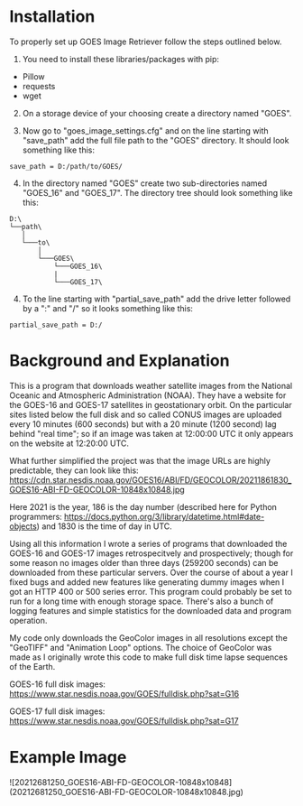 <h1>Installation</h1>

To properly set up GOES Image Retriever follow the steps outlined below.

1. You need to install these libraries/packages with pip:
- Pillow
- requests
- wget

2. On a storage device of your choosing create a directory named "GOES".

3. Now go to "goes_image_settings.cfg" and on the line starting with "save_path" add the full file path to the "GOES" directory.
It should look something like this:
```
save_path = D:/path/to/GOES/
```
4. In the directory named "GOES" create two sub-directories named "GOES_16" and "GOES_17".
The directory tree should look something like this:
```
D:\
└──path\
   │   
   └───to\
       │
       └───GOES\
           └───GOES_16\
           |
           └───GOES_17\
```

4. To the line starting with "partial_save_path" add the drive letter followed by a ":" and "/"
so it looks something like this:
```
partial_save_path = D:/
```

<h1>Background and Explanation</h1>
This is a program that downloads weather satellite images from the National Oceanic and Atmospheric Administration (NOAA). They have a website for the GOES-16 and GOES-17 satellites in geostationary orbit. On the particular sites listed below the full disk and so called CONUS images are uploaded every 10 minutes (600 seconds) but with a 20 minute (1200 second) lag behind "real time"; so if an image was taken at 12:00:00 UTC it only appears on the website at 12:20:00 UTC.

What further simplified the project was that the image URLs are highly predictable, they can look like this:
https://cdn.star.nesdis.noaa.gov/GOES16/ABI/FD/GEOCOLOR/20211861830_GOES16-ABI-FD-GEOCOLOR-10848x10848.jpg

Here 2021 is the year, 186 is the day number (described here for Python programmers: https://docs.python.org/3/library/datetime.html#date-objects) and 1830 is the time of day in UTC.

Using all this information I wrote a series of programs that downloaded the GOES-16 and GOES-17 images retrospecitvely and prospectively; though for some reason no images older than three days (259200 seconds) can be downloaded from these particular servers. Over the course of about a year I fixed bugs and added new features like generating dummy images when I got an HTTP 400 or 500 series error. This program could probably be set to run for a long time with enough storage space. There's also a bunch of logging features and simple statistics for the downloaded data and program operation.

My code only downloads the GeoColor images in all resolutions except the "GeoTIFF" and "Animation Loop" options. The choice of GeoColor was made as I originally wrote this code to make full disk time lapse sequences of the Earth.

GOES-16 full disk images:
https://www.star.nesdis.noaa.gov/GOES/fulldisk.php?sat=G16

GOES-17 full disk images:
https://www.star.nesdis.noaa.gov/GOES/fulldisk.php?sat=G17

<h1>Example Image</h1>
![20212681250_GOES16-ABI-FD-GEOCOLOR-10848x10848](20212681250_GOES16-ABI-FD-GEOCOLOR-10848x10848.jpg)